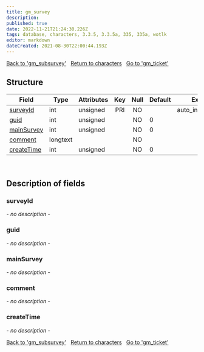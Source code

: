 ```yaml
---
title: gm_survey
description: 
published: true
date: 2022-11-21T21:24:30.226Z
tags: database, characters, 3.3.5, 3.3.5a, 335, 335a, wotlk
editor: markdown
dateCreated: 2021-08-30T22:00:44.193Z
---
```


<a href="https://trinitycore.info/en/database/335/characters/gm_subsurvey" class="mt-5 v-btn v-btn--depressed v-btn--flat v-btn--outlined theme--light v-size--default darkblue--text text--lighten-3"><span class="v-btn__content"><i aria-hidden="true" class="v-icon notranslate v-icon--left mdi mdi-arrow-left theme--light"></i><span>Back to 'gm_subsurvey'</span></span></a>&nbsp;&nbsp;&nbsp;<a href="https://trinitycore.info/en/database/335/characters/home" class="mt-5 v-btn v-btn--depressed v-btn--flat v-btn--outlined theme--light v-size--default darkblue--text text--lighten-3"><span class="v-btn__content"><i aria-hidden="true" class="v-icon notranslate v-icon--left mdi mdi-home-outline theme--light"></i><span>Return to characters</span></span></a>&nbsp;&nbsp;&nbsp;<a href="https://trinitycore.info/en/database/335/characters/gm_ticket" class="mt-5 v-btn v-btn--depressed v-btn--flat v-btn--outlined theme--light v-size--default darkblue--text text--lighten-3"><span class="v-btn__content"><span>Go to 'gm_ticket'</span><i aria-hidden="true" class="v-icon notranslate v-icon--right mdi mdi-arrow-right theme--light"></i></span></a>

## Structure

| Field | Type | Attributes | Key | Null | Default | Extra | Comment |
| --- | --- | --- | :---: | :---: | --- | --- | --- |
| [surveyId](#surveyid) | int | unsigned | PRI | NO |  | auto_increment |  |
| [guid](#guid) | int | unsigned |  | NO | 0 |  |  |
| [mainSurvey](#mainsurvey) | int | unsigned |  | NO | 0 |  |  |
| [comment](#comment) | longtext |  |  | NO |  |  |  |
| [createTime](#createtime) | int | unsigned |  | NO | 0 |  |  |
&nbsp;
## Description of fields

### surveyId
*- no description -*
&nbsp;

### guid
*- no description -*
&nbsp;

### mainSurvey
*- no description -*
&nbsp;

### comment
*- no description -*
&nbsp;

### createTime
*- no description -*
&nbsp;

<a href="https://trinitycore.info/en/database/335/characters/gm_subsurvey" class="mt-5 v-btn v-btn--depressed v-btn--flat v-btn--outlined theme--light v-size--default darkblue--text text--lighten-3"><span class="v-btn__content"><i aria-hidden="true" class="v-icon notranslate v-icon--left mdi mdi-arrow-left theme--light"></i><span>Back to 'gm_subsurvey'</span></span></a>&nbsp;&nbsp;&nbsp;<a href="https://trinitycore.info/en/database/335/characters/home" class="mt-5 v-btn v-btn--depressed v-btn--flat v-btn--outlined theme--light v-size--default darkblue--text text--lighten-3"><span class="v-btn__content"><i aria-hidden="true" class="v-icon notranslate v-icon--left mdi mdi-home-outline theme--light"></i><span>Return to characters</span></span></a>&nbsp;&nbsp;&nbsp;<a href="https://trinitycore.info/en/database/335/characters/gm_ticket" class="mt-5 v-btn v-btn--depressed v-btn--flat v-btn--outlined theme--light v-size--default darkblue--text text--lighten-3"><span class="v-btn__content"><span>Go to 'gm_ticket'</span><i aria-hidden="true" class="v-icon notranslate v-icon--right mdi mdi-arrow-right theme--light"></i></span></a>
